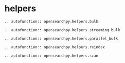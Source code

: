 # helpers

```{eval-rst}
.. autofunction:: opensearchpy.helpers.bulk
```

```{eval-rst}
.. autofunction:: opensearchpy.helpers.streaming_bulk
```

```{eval-rst}
.. autofunction:: opensearchpy.helpers.parallel_bulk
```

```{eval-rst}
.. autofunction:: opensearchpy.helpers.reindex
```

```{eval-rst}
.. autofunction:: opensearchpy.helpers.scan
```